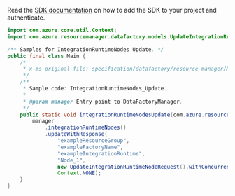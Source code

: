 Read the [SDK documentation](https://github.com/Azure/azure-sdk-for-java/blob/azure-resourcemanager-datafactory_1.0.0-beta.10/sdk/datafactory/azure-resourcemanager-datafactory/README.md) on how to add the SDK to your project and authenticate.

```java
import com.azure.core.util.Context;
import com.azure.resourcemanager.datafactory.models.UpdateIntegrationRuntimeNodeRequest;

/** Samples for IntegrationRuntimeNodes Update. */
public final class Main {
    /*
     * x-ms-original-file: specification/datafactory/resource-manager/Microsoft.DataFactory/stable/2018-06-01/examples/IntegrationRuntimeNodes_Update.json
     */
    /**
     * Sample code: IntegrationRuntimeNodes_Update.
     *
     * @param manager Entry point to DataFactoryManager.
     */
    public static void integrationRuntimeNodesUpdate(com.azure.resourcemanager.datafactory.DataFactoryManager manager) {
        manager
            .integrationRuntimeNodes()
            .updateWithResponse(
                "exampleResourceGroup",
                "exampleFactoryName",
                "exampleIntegrationRuntime",
                "Node_1",
                new UpdateIntegrationRuntimeNodeRequest().withConcurrentJobsLimit(2),
                Context.NONE);
    }
}
```
